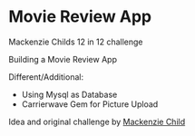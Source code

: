 # Movie Review App

Mackenzie Childs 12 in 12 challenge

Building a Movie Review App


Different/Additional:
- Using Mysql as Database
- Carrierwave Gem for Picture Upload

Idea and original challenge by [Mackenzie Child](https://mackenziechild.me)
